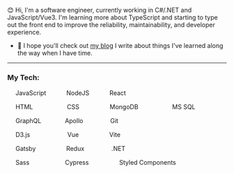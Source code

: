 😊 Hi, I'm a software engineer, currently working in C#/.NET and JavaScript/Vue3.  I'm learning more about TypeScript and starting to type out the front end to improve the reliability, maintainability, and developer experience.  

- 🤗 I hope you'll check out [my blog](https://blog.rebeccahirai.com)
I write about things I've learned along the way when I have time.  

---

 ### My Tech:
 
[<img src="https://simpleicons.org/icons/javascript.svg" width="15"/>](https://simpleicons.org/icons/javascript.svg) JavaScript &nbsp; &nbsp; &nbsp;  [<img src="https://simpleicons.org/icons/nodedotjs.svg" width="15"/>](https://simpleicons.org/icons/nodedotjs.svg) NodeJS  &nbsp; &nbsp; &nbsp;   [<img src="https://simpleicons.org/icons/react.svg" width="15"/>](https://simpleicons.org/icons/react.svg) React     

[<img src="https://simpleicons.org/icons/html5.svg" width="15"/>](https://simpleicons.org/icons/html5.svg) HTML  &nbsp; &nbsp; &nbsp; &nbsp;  &nbsp; &nbsp; &nbsp;  [<img src="https://simpleicons.org/icons/css3.svg" width="15"/>](https://simpleicons.org/icons/css3.svg) CSS   &nbsp; &nbsp; &nbsp;  &nbsp; &nbsp; &nbsp; [<img src="https://simpleicons.org/icons/mongodb.svg" width="15"/>](https://simpleicons.org/icons/mongodb.svg) MongoDB  &nbsp; &nbsp; &nbsp; &nbsp;  &nbsp; &nbsp; &nbsp;  [<img src="https://simpleicons.org/icons/microsoftsqlserver.svg" width="15"/>](https://simpleicons.org/icons/microsoftsqlserver.svg) MS SQL   

[<img src="https://simpleicons.org/icons/graphql.svg" width="15"/>](https://simpleicons.org/icons/graphql.svg) GraphQL   &nbsp; &nbsp; &nbsp; &nbsp;  [<img src="https://simpleicons.org/icons/apollographql.svg" width="15"/>](https://simpleicons.org/icons/apollographql.svg) Apollo   &nbsp; &nbsp; &nbsp; &nbsp; &nbsp;  [<img src="https://simpleicons.org/icons/git.svg" width="15"/>](https://simpleicons.org/icons/git.svg) Git


[<img src="https://simpleicons.org/icons/d3dotjs.svg" width="15"/>](https://simpleicons.org/icons/d3dotjs.svg) D3.js  &nbsp; &nbsp; &nbsp;  &nbsp; &nbsp; &nbsp; &nbsp;  &nbsp; [<img src="https://simpleicons.org/icons/vuedotjs.svg" width="15"/>](https://simpleicons.org/icons/vuedotjs.svg) Vue  &nbsp; &nbsp; &nbsp;  &nbsp; &nbsp; &nbsp;  [<img src="https://simpleicons.org/icons/vit.svg" width="15"/>](https://simpleicons.org/icons/vite.svg) Vite

[<img src="https://simpleicons.org/icons/gatsby.svg" width="15"/>](https://simpleicons.org/icons/gatsby.svg) Gatsby &nbsp; &nbsp;  &nbsp; &nbsp; &nbsp; &nbsp; [<img src="https://simpleicons.org/icons/redux.svg" width="15"/>](https://simpleicons.org/icons/redux.svg) Redux &nbsp; &nbsp;  &nbsp; &nbsp; &nbsp; [<img src="https://simpleicons.org/icons/dotnet.svg" width="15"/>](https://simpleicons.org/icons/dotnet.svg) .NET 


[<img src="https://simpleicons.org/icons/sass.svg" width="15"/>](https://simpleicons.org/icons/sass.svg) Sass   &nbsp;  &nbsp;  &nbsp;  &nbsp;  &nbsp;
      &nbsp; &nbsp; &nbsp;[<img src="https://simpleicons.org/icons/cypress.svg" width="15"/>](https://simpleicons.org/icons/cypress.svg) Cypress &nbsp; &nbsp; &nbsp;  &nbsp; &nbsp; &nbsp; 
      [<img src="https://simpleicons.org/icons/styledcomponents.svg" width="15"/>](https://simpleicons.org/icons/styledcomponents.svg) Styled Components  
